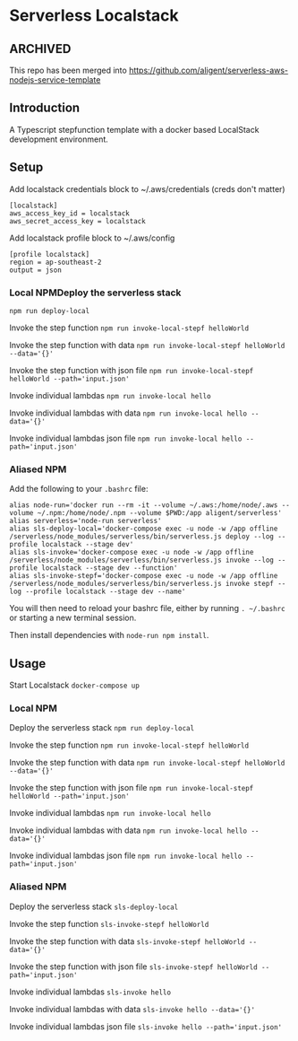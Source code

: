 # Serverless Localstack 
## ARCHIVED 
This repo has been merged into https://github.com/aligent/serverless-aws-nodejs-service-template

## Introduction
A Typescript stepfunction template with a docker based LocalStack development environment.  

## Setup
Add localstack credentials block to ~/.aws/credentials (creds don't matter)

```
[localstack]
aws_access_key_id = localstack
aws_secret_access_key = localstack
```

Add localstack profile block to ~/.aws/config
```
[profile localstack]
region = ap-southeast-2
output = json
```

### Local NPMDeploy the serverless stack
`npm run deploy-local`

Invoke the step function
`npm run invoke-local-stepf helloWorld`

Invoke the step function with data
`npm run invoke-local-stepf helloWorld --data='{}'`

Invoke the step function with json file
`npm run invoke-local-stepf helloWorld --path='input.json'`

Invoke individual lambdas
`npm run invoke-local hello`

Invoke individual lambdas with data
`npm run invoke-local hello --data='{}'`

Invoke individual lambdas json file
`npm run invoke-local hello --path='input.json'`

### Aliased NPM

Add the following to your `.bashrc` file:

```
alias node-run='docker run --rm -it --volume ~/.aws:/home/node/.aws --volume ~/.npm:/home/node/.npm --volume $PWD:/app aligent/serverless'
alias serverless='node-run serverless'
alias sls-deploy-local='docker-compose exec -u node -w /app offline /serverless/node_modules/serverless/bin/serverless.js deploy --log --profile localstack --stage dev'
alias sls-invoke='docker-compose exec -u node -w /app offline /serverless/node_modules/serverless/bin/serverless.js invoke --log --profile localstack --stage dev --function'
alias sls-invoke-stepf='docker-compose exec -u node -w /app offline /serverless/node_modules/serverless/bin/serverless.js invoke stepf --log --profile localstack --stage dev --name'
```

You will then need to reload your bashrc file, either by running `. ~/.bashrc` or starting a new terminal session.

Then install dependencies with `node-run npm install`.

## Usage

Start Localstack
`docker-compose up`

### Local NPM
Deploy the serverless stack
`npm run deploy-local`

Invoke the step function
`npm run invoke-local-stepf helloWorld`

Invoke the step function with data
`npm run invoke-local-stepf helloWorld --data='{}'`

Invoke the step function with json file
`npm run invoke-local-stepf helloWorld --path='input.json'`

Invoke individual lambdas
`npm run invoke-local hello`

Invoke individual lambdas with data
`npm run invoke-local hello --data='{}'`

Invoke individual lambdas json file
`npm run invoke-local hello --path='input.json'`

### Aliased NPM
Deploy the serverless stack
`sls-deploy-local`

Invoke the step function
`sls-invoke-stepf helloWorld`

Invoke the step function with data
`sls-invoke-stepf helloWorld --data='{}'`

Invoke the step function with json file
`sls-invoke-stepf helloWorld --path='input.json'`

Invoke individual lambdas
`sls-invoke hello`

Invoke individual lambdas with data
`sls-invoke hello --data='{}'`

Invoke individual lambdas json file
`sls-invoke hello --path='input.json'`
